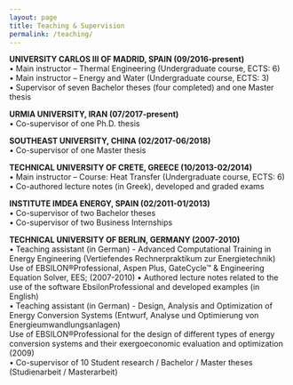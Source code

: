 ```yaml
---
layout: page
title: Teaching & Supervision
permalink: /teaching/
---
```


**UNIVERSITY CARLOS III OF MADRID, SPAIN (09/2016-present)**   
•	Main instructor – Thermal Engineering (Undergraduate course, ECTS: 6)  
•	Main instructor – Energy and Water (Undergraduate course, ECTS: 3)  
•	Supervisor of seven Bachelor theses (four completed) and one Master thesis  

**URMIA UNIVERSITY, IRAN (07/2017-present)**  
•	Co-supervisor of one Ph.D. thesis     
       
**SOUTHEAST UNIVERSITY, CHINA (02/2017-06/2018)**  
•	Co-supervisor of one Master thesis     

**TECHNICAL UNIVERSITY OF CRETE, GREECE (10/2013-02/2014)**   
•	Main instructor – Course: Heat Transfer (Undergraduate course, ECTS: 6)  
•	Co-authored lecture notes (in Greek), developed and graded exams  

**INSTITUTE IMDEA ENERGY, SPAIN (02/2011-01/2013)**  
•	Co-supervisor of two Bachelor theses  
•	Co-supervisor of two Business Internships  

**TECHNICAL UNIVERSITY OF BERLIN, GERMANY (2007-2010)**  
•	Teaching assistant (in German) - Advanced Computational Training in Energy Engineering (Vertiefendes Rechnerpraktikum zur Energietechnik)   
Use of EBSILON®Professional, Aspen Plus, GateCycle™ & Engineering Equation Solver, EES; (2007-2010)
•	Authored lecture notes related to the use of the software EbsilonProfessional and developed examples (in English)  
•	Teaching assistant (in German) - Design, Analysis and Optimization of Energy Conversion Systems (Entwurf, Analyse und Optimierung von Energieumwandlungsanlagen)  
Use of EBSILON®Professional for the design of different types of energy conversion systems and their exergoeconomic evaluation and optimization (2009)  
•	Co-supervisor of 10 Student research / Bachelor / Master theses (Studienarbeit / Masterarbeit)  
